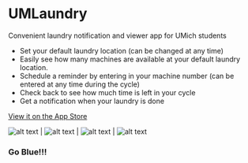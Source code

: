 # UMLaundry
Convenient laundry notification and viewer app for UMich students

* Set your default laundry location (can be changed at any time)
* Easily see how many machines are available at your default laundry location.
* Schedule a reminder by entering in your machine number (can be entered at any time during the cycle)
* Check back to see how much time is left in your cycle
* Get a notification when your laundry is done

[View it on the App Store](https://itunes.apple.com/US/app/id998426445?mt=8)

![alt text](http://ayushmehra.com/UMLaundry/Resources/Screenshots/screenshot1.png "Screenshot 1") | ![alt text](http://ayushmehra.com/UMLaundry/Resources/Screenshots/screenshot2.png "Screenshot 2") | ![alt text](http://ayushmehra.com/UMLaundry/Resources/Screenshots/screenshot3.png "Screenshot 3") | ![alt text](http://ayushmehra.com/UMLaundry/Resources/Screenshots/screenshot4.png "Screenshot 4")


### Go Blue!!!
